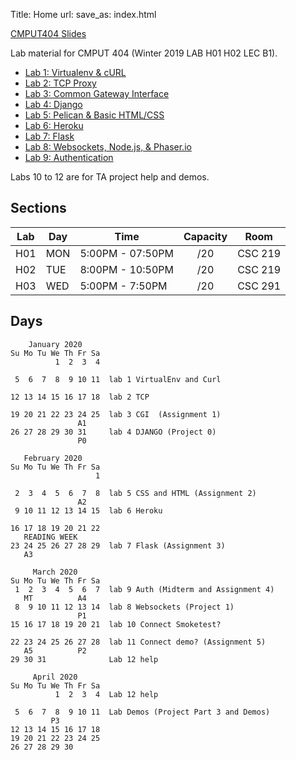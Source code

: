 Title: Home
url:
save_as: index.html

[CMPUT404 Slides](https://uofa-cmput404.github.io/cmput404-slides/)

Lab material for CMPUT 404 (Winter 2019 LAB H01 H02 LEC B1).

* [Lab 1: Virtualenv & cURL]({filename}../labs/lab-1.md)
* [Lab 2: TCP Proxy]({filename}../labs/lab-2.md)
* [Lab 3: Common Gateway Interface]({filename}../labs/lab-3.md)
* [Lab 4: Django]({filename}../labs/lab-4.md)
* [Lab 5: Pelican & Basic HTML/CSS]({filename}../labs/lab-5.md)
* [Lab 6: Heroku]({filename}../labs/lab-6.md)
* [Lab 7: Flask]({filename}../labs/lab-7.md)
* [Lab 8: Websockets, Node.js, & Phaser.io]({filename}../labs/lab-8.md)
* [Lab 9: Authentication]({filename}../labs/lab-9.md)

Labs 10 to 12 are for TA project help and demos.

## Sections

| Lab | Day | Time             | Capacity | Room    |
|-----|-----|------------------|:--------:|---------|
| H01 | MON | 5:00PM - 07:50PM | /20      | CSC 219 |
| H02 | TUE | 8:00PM - 10:50PM | /20      | CSC 219 |
| H03 | WED | 5:00PM - 7:50PM  | /20      | CSC 291 |

## Days

```text
    January 2020      
Su Mo Tu We Th Fr Sa  
          1  2  3  4
          
 5  6  7  8  9 10 11  lab 1 VirtualEnv and Curl
 
12 13 14 15 16 17 18  lab 2 TCP

19 20 21 22 23 24 25  lab 3 CGI  (Assignment 1)
               A1
26 27 28 29 30 31     lab 4 DJANGO (Project 0)
               P0
               
   February 2020      
Su Mo Tu We Th Fr Sa  
                   1
                   
 2  3  4  5  6  7  8  lab 5 CSS and HTML (Assignment 2)
               A2
 9 10 11 12 13 14 15  lab 6 Heroku
 
16 17 18 19 20 21 22
   READING WEEK
23 24 25 26 27 28 29  lab 7 Flask (Assignment 3)
   A3
                      
     March 2020       
Su Mo Tu We Th Fr Sa  
 1  2  3  4  5  6  7  lab 9 Auth (Midterm and Assignment 4)
   MT          A4
 8  9 10 11 12 13 14  lab 8 Websockets (Project 1)
               P1       
15 16 17 18 19 20 21  lab 10 Connect Smoketest?

22 23 24 25 26 27 28  lab 11 Connect demo? (Assignment 5)
   A5          P2
29 30 31              Lab 12 help
                      
     April 2020       
Su Mo Tu We Th Fr Sa  
          1  2  3  4  Lab 12 help
          
 5  6  7  8  9 10 11  Lab Demos (Project Part 3 and Demos)
         P3
12 13 14 15 16 17 18  
19 20 21 22 23 24 25  
26 27 28 29 30     


```
